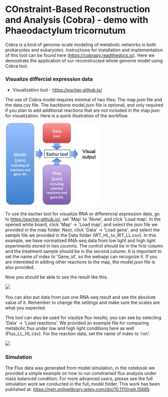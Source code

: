 # COnstraint-Based Reconstruction and Analysis (Cobra) - demo with Phaeodactylum tricornutum  

Cobra is a kind of genome-scale modeling of metabolic networks in both prokaryotes and eukaryotes. Instructions for installation and implementation of this tool can be found here (https://cobrapy.readthedocs.io). Here we demostrate the application of our reconstructed whole genome model using Cobra tool.

### Visualize differcial expression data
* Visualization tool - https://escher.github.io/

The use of Cobra model requires minimal of two files: The map.json file and the data.csv file. The backbone model.json file is optional, and only required if you plan to add additional reactions that are not included in the map.json for visualization. Here is a quick illustration of the workflow.

<img src='./img/Workflow.png' width = 300></img>

To use the escher tool for visualize RNA or differencial expression data, go to https://escher.github.io/, set 'Map' to 'None', and click 'Load map'. In the opened white board, click 'Map' -> 'Load map', and select the json file we provided in the map folder. Next, click 'Data' -> 'Load gene', and select the sample file we provided in the Data folder (WT_HL_to_WT_LL.csv). In this example, we have normalized RNA-seq data from low light and high light experiments stored in two coumns. The control should be in the first column and the treatment sample should be in the second column. It is important to set the name of index to 'Gene_id', so the webapp can recognize it. If you are interested in adding other reactions to the map, the model.json file is also provided.

Now you should be able to see the result like this.

<img src='./img/Expression_LL_HL.png' width = 1200></img>

You can also put data from just one RNA-seq result and see the absolute value of it. Remember to change the settings and make sure the scales are what you expected.

This tool can also be used for visulize flux results; you can see by selecting 'Data' -> 'Load reactions'. We provided an example file for comparing metabolic flux under low and high light conditions here as well (Flux_LL_HL.csv). For the reaction data, set the name of index to 'rxn'.

<img src='./img/Flux_LL_HL.png' width = 1200></img>

### Simulation 
The Flux data was generated from model simulation, in the notebook we provided a simple example on how to run constrained flux analysis under mass balanced condition. For more advanced users, please see the full simulation work we conducted in the full_model folder. This work has been published at: https://nph.onlinelibrary.wiley.com/doi/10.1111/nph.15685.




